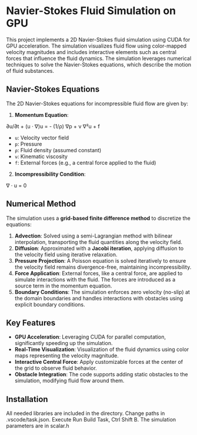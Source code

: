 # Navier-Stokes Fluid Simulation on GPU

This project implements a 2D Navier-Stokes fluid simulation using CUDA for GPU acceleration. The simulation visualizes fluid flow using color-mapped velocity magnitudes and includes interactive elements such as central forces that influence the fluid dynamics. The simulation leverages numerical techniques to solve the Navier-Stokes equations, which describe the motion of fluid substances.

## Navier-Stokes Equations

The 2D Navier-Stokes equations for incompressible fluid flow are given by:

1. **Momentum Equation**:

∂u/∂t + (u · ∇)u = - (1/ρ) ∇p + ν ∇²u + f

- `u`: Velocity vector field
- `p`: Pressure
- `ρ`: Fluid density (assumed constant)
- `ν`: Kinematic viscosity
- `f`: External forces (e.g., a central force applied to the fluid)

2. **Incompressibility Condition**:

∇ · u = 0

## Numerical Method

The simulation uses a **grid-based finite difference method** to discretize the equations:

1. **Advection**: Solved using a semi-Lagrangian method with bilinear interpolation, transporting the fluid quantities along the velocity field.
2. **Diffusion**: Approximated with a **Jacobi iteration**, applying diffusion to the velocity field using iterative relaxation.
3. **Pressure Projection**: A Poisson equation is solved iteratively to ensure the velocity field remains divergence-free, maintaining incompressibility.
4. **Force Application**: External forces, like a central force, are applied to simulate interactions with the fluid. The forces are introduced as a source term in the momentum equation.
5. **Boundary Conditions**: The simulation enforces zero velocity (no-slip) at the domain boundaries and handles interactions with obstacles using explicit boundary conditions.

## Key Features

- **GPU Acceleration**: Leveraging CUDA for parallel computation, significantly speeding up the simulation.
- **Real-Time Visualization**: Visualization of the fluid dynamics using color maps representing the velocity magnitude.
- **Interactive Central Force**: Apply customizable forces at the center of the grid to observe fluid behavior.
- **Obstacle Integration**: The code supports adding static obstacles to the simulation, modifying fluid flow around them.

## Installation
All needed libraries are included in the directory. Change paths in .vscode/task.json. Execute Run Build Task, Ctrl Shift B. The simulation parameters are in scalar.h

